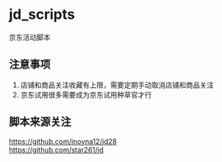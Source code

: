 # jd_scripts
京东活动脚本

## 注意事项
1. 店铺和商品关注收藏有上限，需要定期手动取消店铺和商品关注
2. 京东试用很多需要成为京东试用种草官才行

## 脚本来源关注
https://github.com/inoyna12/jd28  
https://github.com/star261/jd  
